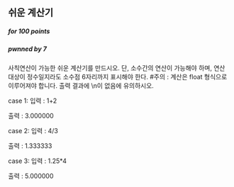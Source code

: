 ## 쉬운 계산기

##### for 100  points

##### pwnned by 7

사칙연산이 가능한 쉬운 계산기를 만드시오.
단, 소수간의 연산이 가능해야 하며, 연산 대상이 정수일지라도 소수점 6자리까지 표시해야 한다.
#주의 : 계산은 float 형식으로 이루어져야 합니다.
출력 결과에 \n이 없음에 유의하시오.

case 1:
입력 :
1+2

출력 :
3.000000

case 2:
입력 :
4/3

출력 :
1.333333

case 3:
입력 :
1.25*4

출력 :
5.000000
